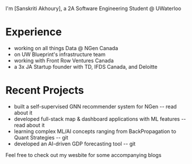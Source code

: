 I'm [Sanskriti Akhoury], a 2A Software Engineering Student @ UWaterloo 

# Experience
- working on all things Data @ NGen Canada
- on UW Blueprint's infrastructure team
- working with Front Row Ventures Canada
- a 3x JA Startup founder with TD, IFDS Canada, and Deloitte

# Recent Projects
- built a self-supervised GNN recommender system for NGen -- read about it
- developed full-stack map & dashboard applications with ML features -- read about it
- learning complex ML/AI concepts ranging from BackPropagation to Quant Strategies -- git 
- developed an AI-driven GDP forecasting tool -- git

Feel free to check out my wesbite for some accompanying blogs
